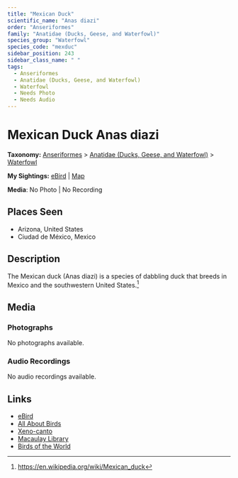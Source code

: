 ```yaml
---
title: "Mexican Duck"
scientific_name: "Anas diazi"
order: "Anseriformes"
family: "Anatidae (Ducks, Geese, and Waterfowl)"
species_group: "Waterfowl"
species_code: "mexduc"
sidebar_position: 243
sidebar_class_name: " "
tags: 
  - Anseriformes
  - Anatidae (Ducks, Geese, and Waterfowl)
  - Waterfowl
  - Needs Photo
  - Needs Audio
---
```


# Mexican Duck <span className='sci_name'>Anas diazi</span>

**Taxonomy:** [Anseriformes](/tags/anseriformes) > [Anatidae (Ducks, Geese, and Waterfowl)](/tags/anatidae-ducks-geese-and-waterfowl) > [Waterfowl](/tags/waterfowl)

**My Sightings:** [eBird](https://ebird.org/lifelist?r=world&time=life&spp=mexduc) | [Map](/map?species_code=mexduc)

**Media**: No Photo | No Recording

## Places Seen

* Arizona, United States
* Ciudad de México, Mexico

## Description
The Mexican duck (Anas diazi) is a species of dabbling duck that breeds in Mexico and the southwestern United States.[^1]

[^1]: https://en.wikipedia.org/wiki/Mexican_duck

## Media
### Photographs
No photographs available.

### Audio Recordings
No audio recordings available.

## Links
* [eBird](https://ebird.org/species/mexduc) 
* [All About Birds](https://www.allaboutbirds.org/guide/mexduc) 
* [Xeno-canto](https://www.xeno-canto.org/species/anas-diazi) 
* [Macaulay Library](https://search.macaulaylibrary.org/catalog?taxonCode=mexduc&sort=rating_rank_desc)
* [Birds of the World](https://birdsoftheworld.org/bow/species/mexduc)
